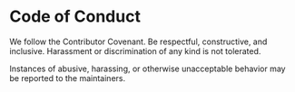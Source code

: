# Code of Conduct

We follow the Contributor Covenant. Be respectful, constructive, and inclusive. Harassment or discrimination of any kind is not tolerated.

Instances of abusive, harassing, or otherwise unacceptable behavior may be reported to the maintainers.
